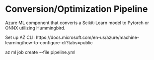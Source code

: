# Conversion/Optimization Pipeline
Azure ML component that converts a Scikit-Learn model to Pytorch or ONNX utilizing Hummingbird. 
<p> Set up AZ CLI: https://docs.microsoft.com/en-us/azure/machine-learning/how-to-configure-cli?tabs=public</p>
<p> az ml job create --file pipeline.yml 
